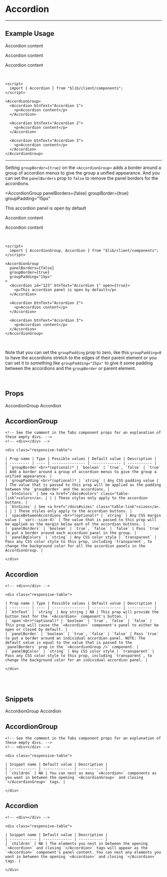 <script lang="ts">
  import { AccordionGroup, Accordion, TabsContainer, TabBar, Tab, TabPanel } from "$lib/client/components";
</script>


# Accordion

---

## Example Usage

<AccordionGroup>
  <Accordion btnText="Accordion 1">
    <p>Accordion content</p>
  </Accordion>

  <Accordion btnText="Accordion 2">
    <p>Accordion content</p>
  </Accordion>

  <Accordion btnText="Accordion 3">
    <p>Accordion content</p>
  </Accordion>
</AccordionGroup>

<br>

```svelte
<script>
  import { Accordion } from "$lib/client/components";
</script>

<AccordionGroup>
  <Accordion btnText="Accordion 1">
    <p>Accordion content</p>
  </Accordion>

  <Accordion btnText="Accordion 2">
    <p>Accordion content</p>
  </Accordion>

  <Accordion btnText="Accordion 3">
    <p>Accordion content</p>
  </Accordion>
</AccordionGroup>
```

<hr>

Setting `groupBorder={true}` on the `<AccordionGroup>` adds a border around a group of accordion menus to give the group a unified appearance. And you can set the `panelBorders` prop to `false` to remove the panel borders for the accordions.

<AccordionGroup
  panelBorders={false}
  groupBorder={true} 
  groupPadding="15px"
>
  <Accordion id="123" btnText="Accordion 1" open={true}>
    <p>This accordion panel is open by default</p>
  </Accordion>

  <Accordion btnText="Accordion 2">
    <p>Accordion content</p>
  </Accordion>

  <Accordion btnText="Accordion 3">
    <p>Accordion content</p>
  </Accordion>
</AccordionGroup>

<br>

```svelte
<script>
  import { AccordionGroup, Accordion } from "$lib/client/components";
</script>

<AccordionGroup
  panelBorders={false}
  groupBorder={true} 
  groupPadding="15px"
>
  <Accordion id="123" btnText="Accordion 1" open={true}>
    <p>This accordion panel is open by default</p>
  </Accordion>

  <Accordion btnText="Accordion 2">
    <p>Accordion content</p>
  </Accordion>

  <Accordion btnText="Accordion 3">
    <p>Accordion content</p>
  </Accordion>
</AccordionGroup>
```

<br>

Note that you can set the `groupPadding` prop to zero, like this `groupPadding=0` to have the accordions stretch to the edges of their parent element or you can set it to something like `groupPadding="25px"` to give it some padding between the accordions and the `groupBorder` or parent element.

<br>

## Props

<TabsContainer>
  <TabBar>
    <Tab>AccordionGroup</Tab>
    <Tab>Accordion</Tab>
  </TabBar>

  <TabPanel>
    <h2>AccordionGroup</h2>

    <!-- See the comment in the Tabs component props for an explanation of these empty divs. -->
    <!-- <div></div> -->

    <div class="responsive-table">

    | Prop name | Type | Possible values | Default value | Description |
    | --------- | ---- | --------------- | ------------- | ----------- |
    | `groupBorder`<br>*(optional)* | `boolean` | `true`, `false` | `true` | Add a border around a group of accordion menus to give the group a unified appearance. |
    | `groupPadding`<br>*(optional)* | `string` | Any CSS padding value | | The value that is passed to this prop will be applied as the padding between the `groupBorder` and the accordions. |
    | `btnColors` | See <a href="/docs#colors" class="table-link">colors</a>. | | | These styles only apply to the accordion buttons. |
    | `btnSizes` | See <a href="/docs#sizes" class="table-link">sizes</a>. | | | These styles only apply to the accordion buttons. |
    | `spaceBetweenAccordions`<br>*(optional)* | `string` | Any CSS margin value | `var(--size-4)` | The value that is passed to this prop will be applied as the margin below each of the accordion buttons. |
    | `panelBorders` | `boolean` | `true`, `false` | `false` | Pass `true` to put a border around each accordion panel in the group. |
    | `panelBgColors` | `string` | Any CSS color style | `transparent` | Pass any CSS color style to this prop, including `transparent`, to change the background color for all the accordion panels in the AccordionGroup. |

    </div>
  </TabPanel>

  <TabPanel>
    <h2>Accordion</h2>
    
    <!-- <div></div> -->

    <div class="responsive-table">

    | Prop name | Type | Possible values | Default value | Description |
    | --------- | ---- | --------------- | ------------- | ----------- |
    | `btnText` | `string` | Any string | NA | This prop will provide the button text for the `<Accordion>` component's button. |
    | `open`<br>*(optional)* | `boolean` | `true`, `false` | `false` | This prop will cause the `<Accordion>` component's panel to either be open or closed by default. |
    | `panelBorder` | `boolean` | `true`, `false` | `false` | Pass `true` to put a border around an individual accordion panel. NOTE: The default value is equal to the value that is passed to the `panelBorders` prop in the `<AccordionGroup />` component. |
    | `panelBgColor` | `string` | Any CSS color style | `transparent` | Pass any CSS color style to this prop, including `transparent`, to change the background color for an individual accordion panel. |

    </div>
  </TabPanel>
</TabsContainer>

<br><br>

## Snippets

<TabsContainer>
  <TabBar>
    <Tab>AccordionGroup</Tab>
    <Tab>Accordion</Tab>
  </TabBar>

  <TabPanel>
    <h2>AccordionGroup</h2>

    <!-- See the comment in the Tabs component props for an explanation of these empty divs. -->
    <!-- <div></div> -->

    <div class="responsive-table">

    | Snippet name | Default value | Description |
    | ------------ | ------------- | ----------- |
    | `children` | NA | You can nest as many `<Accordion>` components as you want in between the opening `<AccordionGroup>` and closing `</AccordionGroup>` tags. |

    </div>
  </TabPanel>

  <TabPanel>
    <h2>Accordion</h2>
    
    <!-- <div></div> -->

    <div class="responsive-table">

    | Snippet name | Default value | Description |
    | ------------ | ------------- | ----------- |
    | `children` | NA | The elements you nest in between the opening `<Accordion>` and closing `</Accordion>` tags will appear as the `<Accordion>` component's panel content. You can nest any elements you want in between the opening `<Accordion>` and closing `</Accordion>` tags. |

    </div>
  </TabPanel>
</TabsContainer>
